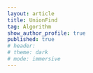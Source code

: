 ```yaml
---
layout: article
title: UnionFind
tag: Algorithm
show_author_profile: true
published: true
# header:
# theme: dark
# mode: immersive
---
```


